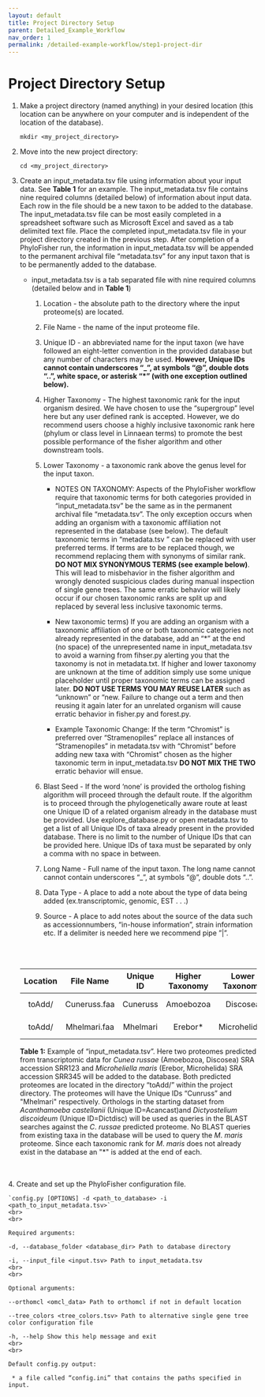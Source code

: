 ```yaml
---
layout: default
title: Project Directory Setup
parent: Detailed_Example_Workflow
nav_order: 1
permalink: /detailed-example-workflow/step1-project-dir
---
```

# Project Directory Setup

1. Make a project directory (named anything) in your desired location (this location can be anywhere on your computer and is independent of the location of the database).

    `mkdir <my_project_directory>`

2. Move into the new project directory:

    `cd <my_project_directory>`

3. Create an input_metadata.tsv file using information about your input data. See **Table 1** for an example. The input_metadata.tsv file contains nine required columns (detailed below) of information about input data. Each row in the file should be a new taxon to be added to the database. The input_metadata.tsv file can be most easily completed in a spreadsheet software such as Microsoft Excel and saved as a tab delimited text file. Place the completed input_metadata.tsv file in your project directory created in the previous step. After completion of a PhyloFisher run, the information in input_metadata.tsv will be appended to the permanent archival file “metadata.tsv” for any input taxon that is to be permanently added to the database.

    *  input_metadata.tsv is a tab separated file with nine required columns (detailed below and in **Table 1**)

        1. Location - the absolute path to the directory where the input proteome(s) are located.

        2. File Name - the name of the input proteome file.

        3. Unique ID - an abbreviated name for the input taxon (we have followed an eight-letter convention in the provided database but any number of characters may be used. **However, Unique IDs cannot contain underscores “_”, at symbols “@”, double dots “..”, white space, or asterisk “*” (with one exception outlined below).**

        4. Higher Taxonomy - The highest taxonomic rank for the input organism desired. We have chosen to use the “supergroup” level here but any user defined rank is accepted. However, we do recommend users choose a highly inclusive taxonomic rank here (phylum or class level in Linnaean terms) to promote the best possible performance of the fisher algorithm and other downstream tools.

        5. Lower Taxonomy - a taxonomic rank above the genus level for the input taxon.

             * NOTES ON TAXONOMY: Aspects of the PhyloFisher workflow require that taxonomic terms for both categories provided in “input_metadata.tsv” be the same as in the permanent archival file “metadata.tsv”. The only exception occurs when adding an organism with a taxonomic affiliation not represented in the database (see below). The default taxonomic terms in “metadata.tsv ” can be replaced with user preferred terms. If terms are to be replaced though, we recommend replacing them with synonyms of similar rank. **DO NOT MIX SYNONYMOUS TERMS (see example below)**. This will lead to misbehavior in the fisher algorithm and wrongly denoted suspicious clades during manual inspection of single gene trees. The same erratic behavior will likely occur if our chosen taxonomic ranks are split up and replaced by several less inclusive taxonomic terms.

            * New taxonomic terms) If you are adding an organism with a taxonomic affiliation of one or both taxonomic categories not already represented in the database, add an “\*” at the end (no space) of the unrepresented name in input_metadata.tsv to avoid a warning from fihser.py alerting you that the taxonomy is not in metadata.txt. If higher and lower taxonomy are unknown at the time of addition simply use some unique placeholder until proper taxonomic terms can be assigned later. **DO NOT USE TERMS YOU MAY REUSE LATER** such as “unknown” or “new. Failure to change out a term and then reusing it again later for an unrelated organism will cause erratic behavior in fisher.py and forest.py.

            * Example Taxonomic Change: If the term “Chromist” is preferred over “Stramenopiles” replace all instances of “Stramenopiles” in metadata.tsv with “Chromist” before adding new taxa with “Chromist” chosen as the higher taxonomic term in input_metadata.tsv **DO NOT MIX THE TWO** erratic behavior will ensue.

        6. Blast Seed - If the word ‘none’ is provided the ortholog fishing algorithm will proceed through the default route. If the algorithm is to proceed through the phylogenetically aware route at least one Unique ID of a related organism already in the database must be provided. Use explore_database.py or open metadata.tsv to get a list of all Unique IDs of taxa already present in the provided database. There is no limit to the number of Unique IDs that can be provided here. Unique IDs of taxa must be separated by only a comma with no space in between.

        7. Long Name - Full name of the input taxon. The long name cannot cannot contain underscores “_”, at symbols “@”, double dots “..”.

        8. Data Type - A place to add a note about the type of data being added (ex.transcriptomic, genomic, EST . . .)

        9. Source - A place to add notes about the source of the data such as accessionnumbers, “in-house information”, strain information etc. If a delimiter is needed here we recommend pipe ”|”.

        <br>
        <br>
    
    | Location |   File Name  | Unique ID | Higher Taxonomy | Lower Taxonomy |    BLAST Seed    |      Long Name      |    Data Type   | Source |
    |:--------:|:------------:|:---------:|:---------------:|:--------------:|:----------------:|:-------------------:|:--------------:|:------:|
    |  toAdd/  | Cuneruss.faa |  Cuneruss |    Amoebozoa    |    Discosea    | Acancas,Dictdisc |     Cunea russae    | Transcriptomic | SRR123 |
    |  toAdd/  | Mhelmari.faa |  Mhelmari |     Erebor*     |  Microhelida*  |       none       | Microheliella maris | Transcriptomic | SRR345 |

    **Table 1:** Example of “input_metadata.tsv”. Here two proteomes predicted from transcriptomic data for *Cunea russae* (Amoebozoa, Discosea) SRA accession SRR123 and *Microheliella maris* (Erebor, Microhelida) SRA accession SRR345 will be added to the database. Both predicted proteomes are located in the directory “toAdd/” within the project directory.  The proteomes will have the Unique IDs “Cunruss” and "Mhelmari" respectively. Orthologs in the starting dataset from *Acanthamoeba castellanii* (Unique ID=Acancast)and *Dictyostelium discoideum* (Unique ID=Dictdisc) will be used as queries in the BLAST searches against the *C*. *russae* predicted proteome. No BLAST queries from existing taxa in the database will be used to query the *M*. *maris* proteome. Since each taxonomic rank for *M*. *maris* does not already exist in the database an "*" is added at the end of each.
<br>
<br>
4. Create and set up the PhyloFisher configuration file.

    `config.py [OPTIONS] -d <path_to_database> -i <path_to_input_metadata.tsv>`
    <br>
    <br>

    Required arguments:

    -d, --database_folder <database_dir> Path to database directory
    
    -i, --input_file <input.tsv> Path to input_metadata.tsv
    <br>
    <br>
    
    Optional arguments:
   
    --orthomcl <omcl_data> Path to orthomcl if not in default location
    
    --tree_colors <tree_colors.tsv> Path to alternative single gene tree color configuration file

    -h, --help Show this help message and exit
    <br>
    <br>

    Default config.py output:

     * a file called “config.ini” that contains the paths specified in input.